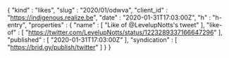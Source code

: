 {
  "kind" : "likes",
  "slug" : "2020/01/odwva",
  "client_id" : "https://indigenous.realize.be",
  "date" : "2020-01-31T17:03:00Z",
  "h" : "h-entry",
  "properties" : {
    "name" : [ "Like of @LevelupNotts's tweet" ],
    "like-of" : [ "https://twitter.com/LevelupNotts/status/1223289337166647296" ],
    "published" : [ "2020-01-31T17:03:00Z" ],
    "syndication" : [ "https://brid.gy/publish/twitter" ]
  }
}
